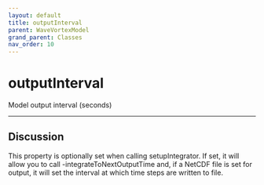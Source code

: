 ```yaml
---
layout: default
title: outputInterval
parent: WaveVortexModel
grand_parent: Classes
nav_order: 10
---
```


#  outputInterval

Model output interval (seconds)


---

## Discussion
This property is optionally set when calling setupIntegrator. If
  set, it will allow you to call -integrateToNextOutputTime and, if
  a NetCDF file is set for output, it will set the interval at
  which time steps are written to file.
